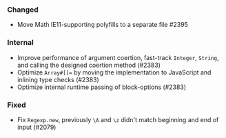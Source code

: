 ### Changed

- Move Math IE11-supporting polyfills to a separate file #2395

### Internal

- Improve performance of argument coertion, fast-track `Integer`, `String`, and calling the designed coertion method (#2383)
- Optimize `Array#[]=` by moving the implementation to JavaScript and inlining type checks (#2383)
- Optimize internal runtime passing of block-options (#2383)

### Fixed

- Fix `Regexp.new`, previously `\A` and `\z` didn't match beginning and end of input (#2079)

<!--
### Internal
### Changed
### Added
### Removed
### Deprecated
-->
